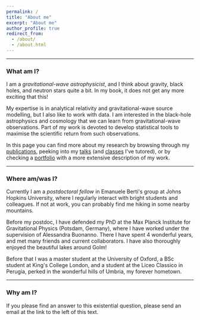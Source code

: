```yaml
---
permalink: /
title: "About me"
excerpt: "About me"
author_profile: true
redirect_from: 
  - /about/
  - /about.html
---
```



------------

### What am I?

I am a *gravitational-wave astrophysicist*, and I think about gravity, black holes, and neutron stars quite a bit. In my book, it does not get any more exciting that this! 

My expertise is in analytical relativity and gravitational-wave source modelling, but I also like to work with data. I am interested in the black-hole astrophysics and cosmology that we can learn from gravitational-wave observations. Part of my work is devoted to develop statistical tools to maximise the scientific return from such observations.

In this page you can find more about my research by browsing through my [publications](https://aantonelli94.github.io/publications/), peeking into my [talks](https://aantonelli94.github.io/talks/) (and [classes](https://aantonelli94.github.io/teaching/)  I've tutored), or by checking a [portfolio](https://aantonelli94.github.io/portfolio/) with a more extensive description of my work.


-------------

### Where am/was I?

Currently I am a *postdoctoral fellow* in Emanuele Berti's group at Johns Hopkins University, where I regularly interact with bright students and colleagues. If not at work, you can probably find me hiking in some nearby mountains.

Before my postdoc, I have defended my PhD at the Max Planck Institute for Gravitational Physics (Potsdam, Germany), where I have worked under the supervision of Alessandra Buonanno.
There I have spent 4 wonderful years, and met many friends and current collaborators. I have also thoroughly enjoyed the beautiful lakes around Golm!

Before that I was a master student at the University of Oxford, a BSc student at King's College London, and a student at the Liceo Classico in Perugia, perked in the wonderful hills of Umbria, my forever hometown.


-------------

### Why am I?

If you please find an answer to this existential question, please send an email at the link to the left of this text.

